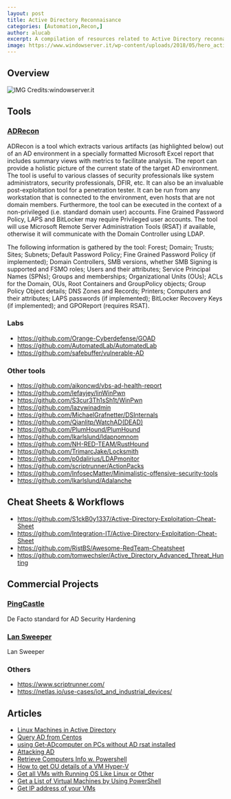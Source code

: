 ```yaml
---
layout: post
title: Active Directory Reconnaisance
categories: [Automation,Recon,]
author: alucab
excerpt: A compilation of resources related to Active Directory reconnaisance & security
image: https://www.windowserver.it/wp-content/uploads/2018/05/hero_activedirectory-1024x576.jpg
---
```


## Overview
![IMG Credits:windowserver.it](https://www.windowserver.it/wp-content/uploads/2018/05/hero_activedirectory-1024x576.jpg)

## Tools
### [ADRecon](https://github.com/sense-of-security/ADRecon)

ADRecon is a tool which extracts various artifacts (as highlighted below) out of an AD environment in a specially formatted Microsoft Excel report that includes summary views with metrics to facilitate analysis. The report can provide a holistic picture of the current state of the target AD environment. The tool is useful to various classes of security professionals like system administrators, security professionals, DFIR, etc. It can also be an invaluable post-exploitation tool for a penetration tester. It can be run from any workstation that is connected to the environment, even hosts that are not domain members. Furthermore, the tool can be executed in the context of a non-privileged (i.e. standard domain user) accounts. Fine Grained Password Policy, LAPS and BitLocker may require Privileged user accounts. The tool will use Microsoft Remote Server Administration Tools (RSAT) if available, otherwise it will communicate with the Domain Controller using LDAP.

The following information is gathered by the tool: Forest; Domain; Trusts; Sites; Subnets; Default Password Policy; Fine Grained Password Policy (if implemented); Domain Controllers, SMB versions, whether SMB Signing is supported and FSMO roles; Users and their attributes; Service Principal Names (SPNs); Groups and memberships; Organizational Units (OUs); ACLs for the Domain, OUs, Root Containers and GroupPolicy objects; Group Policy Object details; DNS Zones and Records; Printers; Computers and their attributes; LAPS passwords (if implemented); BitLocker Recovery Keys (if implemented); and GPOReport (requires RSAT).

### Labs
- https://github.com/Orange-Cyberdefense/GOAD
- https://github.com/AutomatedLab/AutomatedLab
- https://github.com/safebuffer/vulnerable-AD

### Other tools
- https://github.com/aikoncwd/vbs-ad-health-report
- https://github.com/lefayjey/linWinPwn
- https://github.com/S3cur3Th1sSh1t/WinPwn
- https://github.com/lazywinadmin
- https://github.com/MichaelGrafnetter/DSInternals
- https://github.com/Qianlitp/WatchAD(DEAD)
- https://github.com/PlumHound/PlumHound
- https://github.com/lkarlslund/ldapnomnom
- https://github.com/NH-RED-TEAM/RustHound
- https://github.com/TrimarcJake/Locksmith
- https://github.com/p0dalirius/LDAPmonitor
- https://github.com/scriptrunner/ActionPacks
- https://github.com/InfosecMatter/Minimalistic-offensive-security-tools
- https://github.com/lkarlslund/Adalanche

## Cheat Sheets & Workflows

- https://github.com/S1ckB0y1337/Active-Directory-Exploitation-Cheat-Sheet
- https://github.com/Integration-IT/Active-Directory-Exploitation-Cheat-Sheet
- https://github.com/RistBS/Awesome-RedTeam-Cheatsheet
- https://github.com/tomwechsler/Active_Directory_Advanced_Threat_Hunting

## Commercial Projects
### [PingCastle](https://www.pingcastle.com)
De Facto standard for AD Security Hardening
### [Lan Sweeper](https://www.lansweeper.com/product/features/it-network-discovery/active-directory-scanner/)
Lan Sweeper
### Others
- https://www.scriptrunner.com/
- https://netlas.io/use-cases/iot_and_industrial_devices/

## Articles 
- [Linux Machines in Active Directory](https://blog.workinghardinit.work/2021/05/04/linux-ad-computer-object-operating-system-values/)
- [Query AD from Centos](https://stackoverflow.com/questions/26212854/how-to-get-a-list-with-all-the-hosts-connected-to-a-domain-centos-6-5)
- [using Get-ADcomputer on PCs without AD rsat installed](https://www.reddit.com/r/PowerShell/comments/10dhvie/using_getadcomputer_on_pcs_without_ad_rsat/)
- [Attacking AD](https://medium.com/@rajeevranjancom/attacking-active-directory-3109534290e8)
- [Retrieve Computers Info w. Powershell](https://sid-500.com/2019/07/30/powershell-retrieve-list-of-domain-computers-by-operating-system/)
- [How to get OU details of a VM Hyper-V](https://community.broadcom.com/vmware-cloud-foundation/discussion/how-to-get-ou-details-of-a-vm)
- [Get all VMs with Running OS Like Linux or Other](https://community.broadcom.com/vmware-cloud-foundation/discussion/get-all-vms-with-running-os-like-linux-or-other-script)
- [Get a List of Virtual Machines by Using PowerShell](https://devblogs.microsoft.com/scripting/get-a-list-of-virtual-machines-by-using-powershell/)
- [Get IP address of your VMs](https://superuser.com/questions/961847/get-ip-addresses-of-hyper-v-linux-machines)

